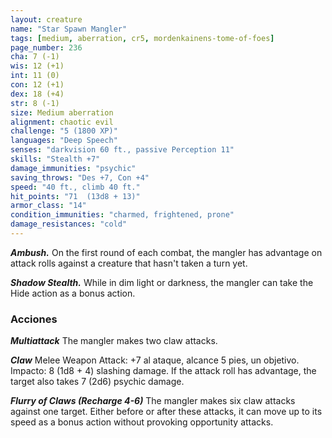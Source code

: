 ```yaml
---
layout: creature
name: "Star Spawn Mangler"
tags: [medium, aberration, cr5, mordenkainens-tome-of-foes]
page_number: 236
cha: 7 (-1)
wis: 12 (+1)
int: 11 (0)
con: 12 (+1)
dex: 18 (+4)
str: 8 (-1)
size: Medium aberration
alignment: chaotic evil
challenge: "5 (1800 XP)"
languages: "Deep Speech"
senses: "darkvision 60 ft., passive Perception 11"
skills: "Stealth +7"
damage_immunities: "psychic"
saving_throws: "Des +7, Con +4"
speed: "40 ft., climb 40 ft."
hit_points: "71  (13d8 + 13)"
armor_class: "14"
condition_immunities: "charmed, frightened, prone"
damage_resistances: "cold"
---
```


***Ambush.*** On the first round of each combat, the mangler has advantage on attack rolls against a creature that hasn't taken a turn yet.

***Shadow Stealth.*** While in dim light or darkness, the mangler can take the Hide action as a bonus action.

### Acciones

***Multiattack*** The mangler makes two claw attacks.

***Claw*** Melee Weapon Attack: +7 al ataque, alcance 5 pies, un objetivo. Impacto: 8 (1d8 + 4) slashing damage. If the attack roll has advantage, the target also takes 7 (2d6) psychic damage.

***Flurry of Claws (Recharge 4-6)*** The mangler makes six claw attacks against one target. Either before or after these attacks, it can move up to its speed as a bonus action without provoking opportunity attacks.